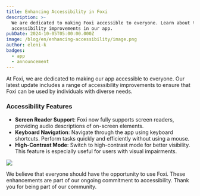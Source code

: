 ```yaml
---
title: Enhancing Accessibility in Foxi
description: >-
  We are dedicated to making Foxi accessible to everyone. Learn about the latest
  accessibility improvements in our app.
pubDate: 2024-10-05T05:00:00.000Z
image: /blog/en/enhancing-accessibility/image.png
author: eleni-k
badges:
  - app
  - announcement
---
```

At Foxi, we are dedicated to making our app accessible to everyone. Our latest update includes a range of accessibility improvements to ensure that Foxi can be used by individuals with diverse needs.

### Accessibility Features

- **Screen Reader Support**: Foxi now fully supports screen readers, providing audio descriptions of on-screen elements.
- **Keyboard Navigation**: Navigate through the app using keyboard shortcuts. Perform tasks quickly and efficiently without using a mouse.
- **High-Contrast Mode**: Switch to high-contrast mode for better visibility. This feature is especially useful for users with visual impairments.

![](/blog/en/enhancing-accessibility/post-04.png)

We believe that everyone should have the opportunity to use Foxi. These enhancements are part of our ongoing commitment to accessibility. Thank you for being part of our community.
